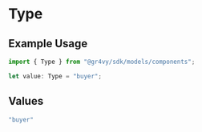 # Type

## Example Usage

```typescript
import { Type } from "@gr4vy/sdk/models/components";

let value: Type = "buyer";
```

## Values

```typescript
"buyer"
```